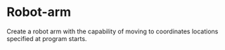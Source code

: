 # Robot-arm

Create a robot arm with the capability of moving to coordinates locations specified at program starts.
